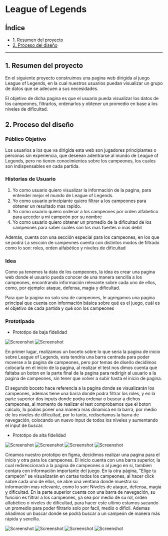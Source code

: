 # League of Legends

## Índice

* [1. Resumen del proyecto](#1-Resumen-del-proyecto)
* [2. Proceso del diseño](#2-Proceso-del-diseño)

***

## 1. Resumen del proyecto

En el siguiente proyecto construimos una pagina web dirigida al juego League of Legends, en la cual nuestros usuarios puedan visualizar un grupo de datos que se adecuen a sus necesidades.

El objetivo de dicha pagina es que el usuario pueda visualizar los datos de los campeones, filtrarlos, ordenarlos y obtener un promedio en base a los niveles de dificultad.

## 2. Proceso del diseño

### Público Objetivo

Los usuarios a los que va dirigida esta web son jugadores principiantes o personas sin experiencia, que deseean adentrarse al mundo de League of Legends, pero no tienen conocimientos sobre los campeones, los cuales son indispensables en cada partida.

### Historias de Usuario

1. Yo como usuario quiero visualizar la información de la pagina, para entender mejor el mundo de League of Legends.
2. Yo como usuario principiante quiero filtrar a los campeones para obtener un resultado mas rapido.
3. Yo como usuario quiero ordenar a los campeones por orden alfabetico para acceder a mi campeón por su nombre
4. Yo como usuario quiero obtener un promedio de la dificultad de los campeones para saber cuales son los mas fuertes o mas debil 

 Además, cuenta con una sección especial para los campeones, en los que se podrá 
La sección de campeones cuenta con distintos modos de filtrado como lo son: roles, orden alfabético y niveles de dificultad

### Idea

Como ya tenemos la data de los campeones, la idea es crear una pagina web donde el usuario pueda conocer de una manera sencilla a los campeones, encontrando información relevante sobre cada uno de ellos, como, por ejemplo: ataque, defensa, magia y dificultad.

Para que la pagina no solo sea de campeones, le agregamos una pagina principal que cuenta con información básica
sobre qué es el juego, cuál es el objetivo de cada partida y qué son los campeones

### Prototipado

* Prototipo de baja fidelidad

![Screenshot](./imagenesReadme/PrototipoLol.png)
![Screenshot](./imagenesReadme/PrototipoFinalLol.png)

En primer lugar, realizamos un boceto sobre lo que seria la pagina de inicio sobre League of Legends, esta tendria una barra centrada para poder moverse a la pagina de campeones, pero por temas de diseño decidimos colocarla en el inicio de la pagina, al realizar el test nos dimos cuenta que faltaba un boton en la parte final de la pagina para redirigir al usuario a la pagina de campeones, sin tener que volver a subir hasta el inicio de pagina.

El segundo boceto hace referencia a la pagina donde se visualizarán los campeones, ademas tiene una barra donde podra filtrar los roles, y en la parte superior dos inputs donde podra ordenar o buscar a dichos campeones, al momento de realizar el test comprobamos que
el boton calculo, lo podias poner una manera mas dinamica en la barra, por medio de los niveles de dificultad, por lo tanto, rediseñamos la barra de navegación, colocando un nuevo input de todos los niveles y aumentando el input de buscar.

* Prototipo de alta fidelidad

![Screenshot](./imagenesReadme/PrototipoFinal1.png)
![Screenshot](./imagenesReadme/PrototipoFinal2.png)
![Screenshot](./imagenesReadme/PrototipoFinal3.png)
![Screenshot](./imagenesReadme/PrototipoFinal4.png)

Creamos nuestro prototipo en figma, decidimos realizar una pagina para el inicio y otra para los campeones. El inicio cuenta con una barra superior, la cual redireccionará a la pagina de campeones o al juego en si, tambien contara con información importante del juego. En la otra página, "Elige tu campeón" se visualizarán en cartas todos los campeones, al hacer click sobre cada uno de ellos, se abre una ventana donde muestra su información mas relevante, como lo son: Niveles de ataque, defensa, magia y dificultad. En la parte superior cuenta con una barra de navegación, su función es filtrar a los campeones, ya sea por medio de su rol, orden alfabético o niveles de dificultad, para hacer este ultimo estamos sacando un promedio para poder filtrarlo solo por facil, medio o dificil. Ademas añadimos un buscar donde se podrá buscar a un campeón de manera más rápida y sencilla.

![Screenshot](./imagenesReadme/CartaDeCampeon1.png)
![Screenshot](./imagenesReadme/NombreDeCampeones.png)
![Screenshot](./imagenesReadme/Roles.png)
![Screenshot](./imagenesReadme/NivelesDeDificultad.png)


